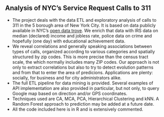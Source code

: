 ﻿## Analysis of NYC’s Service Request Calls to 311

- The project deals with the data ETL and exploratory analysis of calls to 311 in the 5 borough area of New York City.  It is based on data publicly available in NYC’s [open data trove](https://opendata.cityofnewyork.us/).   We enrich that data with IRS data on median (declared) income and jobless rate, police data on crime and hopefully (one day) with educational achievement data. 
- We reveal correlations and generally speaking associations between types of calls, organized according to various categories and spatially structured by zip codes.  This is more precise than the census tract scale, the which normally includes many ZIP codes.  Our approach is not only to extract correlations but also to try to detect evolution patterns and from that to enter the area of predicions.  Applications are plenty: socially, for business and for city administrators alike.
- The full ETL pipeline for data mining is provided.  Several examples of API implementation are also provided in particular, but not only, to query Google map based on direction and/or GPS coordinates.
- Techniques used are CA, MCA, PCA, Hierarchical Clustering and kNN.  A Random Forest approach to prediction may be added at a future date.
- All the code included here is in R and is extensively commented.

